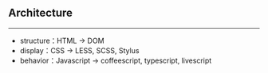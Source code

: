 ## Architecture
----
* structure：HTML -> DOM
* display：CSS -> LESS, SCSS, Stylus
* behavior：Javascript -> coffeescript, typescript, livescript
